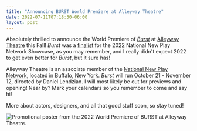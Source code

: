```yaml
---
title: "Announcing BURST World Premiere at Alleyway Theatre"
date: 2022-07-11T07:18:50-06:00
layout: post
---
```


Absolutely thrilled to announce the World Premiere of [*Burst*](https://newplayexchange.org/plays/138560/burst) at [Alleyway Theatre](https://www.alleyway.com/) this Fall! *Burst* was a [finalist](https://rachelbublitz.com/2022/04/25/burst-is-a-finalist-for-nnpn-2022-showcase/) for the 2022 National New Play Network Showcase, as you may remember, and I really didn't expect 2022 to get even better for *Burst*, but it sure has!

Alleyway Theatre is an associate member of the [National New Play Network](http://nnpn.org/), located in Buffalo, New York. *Burst* will run October 21 - November 12, directed by Daniel Lendzian. I will most likely be out for previews and opening! Near by? Mark your calendars so you remember to come and say hi!

More about actors, designers, and all that good stuff soon, so stay tuned!

![Promotional poster from the 2022 World Premiere of BURST at Alleyway Theatre.](/images/burst_Alleyway_theatre.jpeg)
